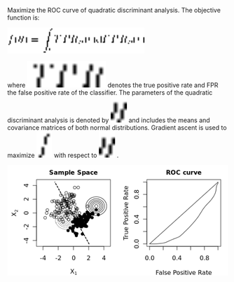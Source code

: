 
Maximize the ROC curve of quadratic discriminant analysis. The objective function is:

<img src="https://raw.githubusercontent.com/pbenner/autodiff/master/demo/roc-maximization/README//eq_no_01.png" alt="" height="60">

where 
<img src="https://raw.githubusercontent.com/pbenner/autodiff/master/demo/roc-maximization/README//eq_no_02.png" alt="" height="60">
 denotes the true positive rate and FPR the false positive rate of the classifier. The parameters of the quadratic discriminant analysis is denoted by 
<img src="https://raw.githubusercontent.com/pbenner/autodiff/master/demo/roc-maximization/README//eq_no_03.png" alt="" height="60">
 and includes the means and covariance matrices of both normal distributions. Gradient ascent is used to maximize 
<img src="https://raw.githubusercontent.com/pbenner/autodiff/master/demo/roc-maximization/README//eq_no_04.png" alt="" height="60">
 with respect to 
<img src="https://raw.githubusercontent.com/pbenner/autodiff/master/demo/roc-maximization/README//eq_no_05.png" alt="" height="60">
.

![Optimization](roc.plots/plot.gif)
